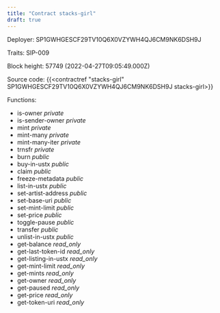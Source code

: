 ```yaml
---
title: "Contract stacks-girl"
draft: true
---
```

Deployer: SP1GWHGESCF29TV10Q6X0VZYWH4QJ6CM9NK6DSH9J

Traits:
SIP-009 



Block height: 57749 (2022-04-27T09:05:49.000Z)

Source code: {{<contractref "stacks-girl" SP1GWHGESCF29TV10Q6X0VZYWH4QJ6CM9NK6DSH9J stacks-girl>}}

Functions:

* is-owner _private_
* is-sender-owner _private_
* mint _private_
* mint-many _private_
* mint-many-iter _private_
* trnsfr _private_
* burn _public_
* buy-in-ustx _public_
* claim _public_
* freeze-metadata _public_
* list-in-ustx _public_
* set-artist-address _public_
* set-base-uri _public_
* set-mint-limit _public_
* set-price _public_
* toggle-pause _public_
* transfer _public_
* unlist-in-ustx _public_
* get-balance _read_only_
* get-last-token-id _read_only_
* get-listing-in-ustx _read_only_
* get-mint-limit _read_only_
* get-mints _read_only_
* get-owner _read_only_
* get-paused _read_only_
* get-price _read_only_
* get-token-uri _read_only_
